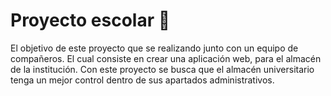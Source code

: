 # Proyecto escolar 📓
El objetivo de este proyecto que se realizando junto con un equipo de compañeros. El cual consiste en crear una 
aplicación web, para el almacén de la institución. Con este proyecto se busca que el almacén universitario tenga 
un mejor control dentro de sus apartados administrativos. 
